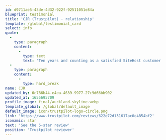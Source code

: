 ```yaml
---
id: d9711ae5-43de-4d32-922f-92511051e84a
blueprint: testimonial
title: 'CJR (Trustpilot) - relationship'
template: /global/testimonial_card
select: info
quote:
  -
    type: paragraph
    content:
      -
        type: text
        text: 'Ten years and counting as a satisfied SiteHost customer. Their customer service response times have been awesome on the few times we''ve needed to interact. Their communications have always been timely and to the point. The control panel is easy to navigate. No worries! ❤'
  -
    type: paragraph
    content:
      -
        type: hard_break
name: CJR
updated_by: 6c786b44-e4ea-4639-9977-27c9d66bb902
updated_at: 1655695709
profile_image: final/auckland-skyline.webp
template_global: /global/default_image
default_image: icon/trustpilot-logo-circle.png
link: 'https://www.trustpilot.com/reviews/622e72d131617ac0e4854bf2'
iconamic: star
text: 'See the 5-star review'
position: 'Trustpilot reviewer'
---
```

